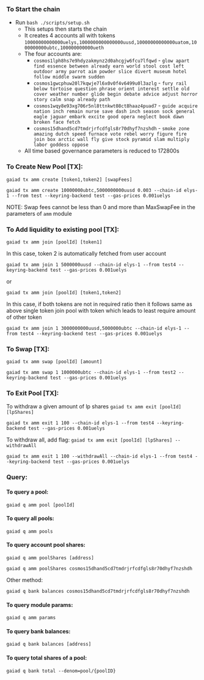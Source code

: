 ### To Start the chain

* Run `bash ./scripts/setup.sh`
  * This setups then starts the chain
  * It creates 4 accounts all with tokens `10000000000000uelys,1000000000000000uusd,10000000000000uatom,1000000000ubtc,100000000000ueth`
  * The four accounts are:
    * `cosmos1lph8hs7e9hdyzakmynz2d0ahcgjw6fcu7lfqwd` - `glow apart find essence between already earn world stool cost left outdoor army parrot aim powder slice divert museum hotel follow middle swarm sudden`
    * `cosmos1gwcphuw20l7kqwje7l6x0v0f4v6499u0l3azlg` - `fury rail below tortoise question phrase orient interest settle old cover weather number glide begin debate advice adjust horror story calm snap already path`
    * `cosmos1wqy8e93xg706r5nl8ttnkwt08ct8haaz4puad7` - `guide acquire nation inch remain nurse save dash inch season sock general eagle jaguar embark excite good opera neglect book dawn broken face fetch`
    * `cosmos15dhand5cd7tmdrjrfcdfgls8r70dhyf7nzshdh` - `smoke zone amazing dutch speed furnace vote rebel worry figure fire join box arctic wall fly give stock pyramid slam multiply labor goddess oppose`
  * All time based governance parameters is reduced to 172800s

### To Create New Pool [TX]:

`gaiad tx amm create [token1,token2] [swapFees]`

`gaiad tx amm create 10000000ubtc,5000000000uusd 0.003 --chain-id elys-1 --from test --keyring-backend test --gas-prices 0.001uelys
` 

NOTE: Swap fees cannot be less than 0 and more than MaxSwapFee in the parameters of `amm` module

### To Add liquidity to existing pool [TX]:

`gaiad tx amm join [poolId] [token1]`

In this case, token 2 is automatically fetched from user account

`gaiad tx amm join 1 5000000uusd --chain-id elys-1 --from test4 --keyring-backend test --gas-prices 0.001uelys`

or 

`gaiad tx amm join [poolId] [token1,token2]`

In this case, if both tokens are not in required ratio then it follows same as above single token join pool with token which leads to least require amount of other token 

`gaiad tx amm join 1 3000000000uusd,5000000ubtc --chain-id elys-1 --from test4 --keyring-backend test --gas-prices 0.001uelys`


### To Swap [TX]:
`gaiad tx amm swap [poolId] [amount]`

`gaiad tx amm swap 1 1000000ubtc --chain-id elys-1 --from test2 --keyring-backend test --gas-prices 0.001uelys`

### To Exit Pool [TX]:

To withdraw a given amount of lp shares
`gaiad tx amm exit [poolId] [lpShares]`

`gaiad tx amm exit 1 100 --chain-id elys-1 --from test4 --keyring-backend test --gas-prices 0.001uelys`

To withdraw all, add flag:
`gaiad tx amm exit [poolId] [lpShares] --withdrawAll`

`gaiad tx amm exit 1 100 --withdrawAll --chain-id elys-1 --from test4 --keyring-backend test --gas-prices 0.001uelys`

### Query:

#### To query a pool:

`gaiad q amm pool [poolId]`

#### To query all pools:

`gaiad q amm pools`

#### To query account pool shares:

`gaiad q amm poolShares [address]`

`gaiad q amm poolShares cosmos15dhand5cd7tmdrjrfcdfgls8r70dhyf7nzshdh`

Other method: 

`gaiad q bank balances cosmos15dhand5cd7tmdrjrfcdfgls8r70dhyf7nzshdh`

#### To query module params:

`gaiad q amm params`

#### To query bank balances:

`gaiad q bank balances [address]`

#### To query total shares of a pool:

`gaiad q bank total --denom=pool/{poolID}`